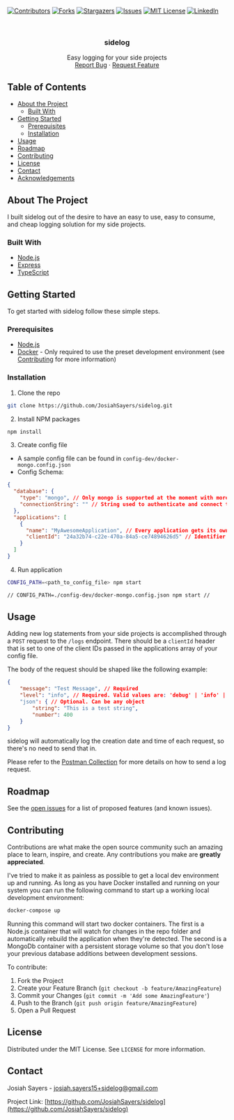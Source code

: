 [![Contributors][contributors-shield]][contributors-url]
[![Forks][forks-shield]][forks-url]
[![Stargazers][stars-shield]][stars-url]
[![Issues][issues-shield]][issues-url]
[![MIT License][license-shield]][license-url]
[![LinkedIn][linkedin-shield]][linkedin-url]



<br />
<p align="center">
  <h3 align="center">sidelog</h3>

  <p align="center">
    Easy logging for your side projects
    <br />
    <a href="https://github.com/JosiahSayers/sidelog/issues">Report Bug</a>
    ·
    <a href="https://github.com/JosiahSayers/sidelog/issues">Request Feature</a>
  </p>
</p>



<!-- TABLE OF CONTENTS -->
## Table of Contents

* [About the Project](#about-the-project)
  * [Built With](#built-with)
* [Getting Started](#getting-started)
  * [Prerequisites](#prerequisites)
  * [Installation](#installation)
* [Usage](#usage)
* [Roadmap](#roadmap)
* [Contributing](#contributing)
* [License](#license)
* [Contact](#contact)
* [Acknowledgements](#acknowledgements)



<!-- ABOUT THE PROJECT -->
## About The Project

I built sidelog out of the desire to have an easy to use, easy to consume, and cheap logging solution for my side projects.

### Built With

* [Node.js](https://github.com/nodejs/node)
* [Express](https://github.com/expressjs/express)
* [TypeScript](https://github.com/microsoft/TypeScript)



## Getting Started

To get started with sidelog follow these simple steps.

### Prerequisites

* [Node.js](https://nodejs.org/en/download/)
* [Docker](https://www.docker.com/get-started) - Only required to use the preset development environment (see [Contributing](#contributing) for more information)

### Installation

1. Clone the repo
```sh
git clone https://github.com/JosiahSayers/sidelog.git
```
2. Install NPM packages
```sh
npm install
```
3. Create config file
  - A sample config file can be found in `config-dev/docker-mongo.config.json`
  - Config Schema:
  ```JSON
  {
    "database": {
      "type": "mongo", // Only mongo is supported at the moment with more options coming soon
      "connectionString": "" // String used to authenticate and connect to your database
    },
    "applications": [
      {
        "name": "MyAwesomeApplication", // Every application gets its own table in the database, alpha characters only.
        "clientId": "24a32b74-c22e-470a-84a5-ce74894626d5" // Identifier used in API requests
      }
    ]
  }
  ```
4. Run application
```sh
CONFIG_PATH=<path_to_config_file> npm start

// CONFIG_PATH=./config-dev/docker-mongo.config.json npm start //
```



## Usage

Adding new log statements from your side projects is accomplished through a `POST` request to the `/logs` endpoint. There should be a `clientId` header that is set to one of the client IDs passed in the applications array of your config file.

The body of the request should be shaped like the following example:

```JSON
{
    "message": "Test Message", // Required
    "level": "info", // Required. Valid values are: 'debug' | 'info' | 'warn' | 'error' | 'fatal' | 'trace'
    "json": { // Optional. Can be any object
        "string": "This is a test string",
        "number": 400
    }
}
```

sidelog will automatically log the creation date and time of each request, so there's no need to send that in.

Please refer to the [Postman Collection](https://github.com/JosiahSayers/sidelog/blob/develop/config-dev/sidelog.postman_collection.json) for more details on how to send a log request.

## Roadmap

See the [open issues](https://github.com/JosiahSayers/sidelog/issues) for a list of proposed features (and known issues).



## Contributing

Contributions are what make the open source community such an amazing place to learn, inspire, and create. Any contributions you make are **greatly appreciated**.

I've tried to make it as painless as possible to get a local dev environment up and running. As long as you have Docker installed and running on your system you can run the following command to start up a working local development environment:

```sh
docker-compose up
```

Running this command will start two docker containers. The first is a Node.js container that will watch for changes in the repo folder and automatically rebuild the application when they're detected. The second is a MongoDb container with a persistent storage volume so that you don't lose your previous database additions between development sessions.

To contribute:

1. Fork the Project
2. Create your Feature Branch (`git checkout -b feature/AmazingFeature`)
3. Commit your Changes (`git commit -m 'Add some AmazingFeature'`)
4. Push to the Branch (`git push origin feature/AmazingFeature`)
5. Open a Pull Request


## License

Distributed under the MIT License. See `LICENSE` for more information.



## Contact

Josiah Sayers - josiah.sayers15+sidelog@gmail.com

Project Link: [https://github.com/JosiahSayers/sidelog](https://github.com/JosiahSayers/sidelog)





<!-- MARKDOWN LINKS & IMAGES -->
<!-- https://www.markdownguide.org/basic-syntax/#reference-style-links -->
[contributors-shield]: https://img.shields.io/github/contributors/JosiahSayers/repo.svg?style=flat-square
[contributors-url]: https://github.com/JosiahSayers/repo/graphs/contributors
[forks-shield]: https://img.shields.io/github/forks/JosiahSayers/repo.svg?style=flat-square
[forks-url]: https://github.com/JosiahSayers/repo/network/members
[stars-shield]: https://img.shields.io/github/stars/JosiahSayers/repo.svg?style=flat-square
[stars-url]: https://github.com/JosiahSayers/repo/stargazers
[issues-shield]: https://img.shields.io/github/issues/JosiahSayers/repo.svg?style=flat-square
[issues-url]: https://github.com/JosiahSayers/repo/issues
[license-shield]: https://img.shields.io/github/license/JosiahSayers/repo.svg?style=flat-square
[license-url]: https://github.com/JosiahSayers/repo/blob/master/LICENSE.txt
[linkedin-shield]: https://img.shields.io/badge/-LinkedIn-black.svg?style=flat-square&logo=linkedin&colorB=555
[linkedin-url]: https://linkedin.com/in/josiah-sayers
[product-screenshot]: images/screenshot.png